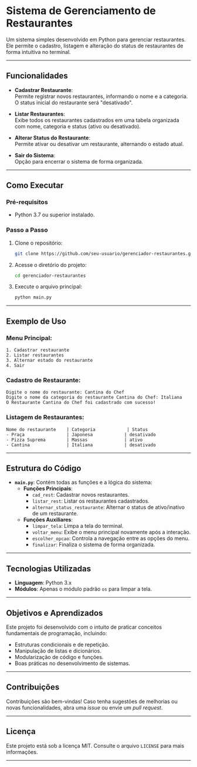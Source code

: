 # Sistema de Gerenciamento de Restaurantes

Um sistema simples desenvolvido em Python para gerenciar restaurantes. Ele permite o cadastro, listagem e alteração do status de restaurantes de forma intuitiva no terminal.

---

## Funcionalidades

- **Cadastrar Restaurante**:  
  Permite registrar novos restaurantes, informando o nome e a categoria. O status inicial do restaurante será "desativado".

- **Listar Restaurantes**:  
  Exibe todos os restaurantes cadastrados em uma tabela organizada com nome, categoria e status (ativo ou desativado).

- **Alterar Status do Restaurante**:  
  Permite ativar ou desativar um restaurante, alternando o estado atual.

- **Sair do Sistema**:  
  Opção para encerrar o sistema de forma organizada.

---

## Como Executar

### Pré-requisitos
- Python 3.7 ou superior instalado.

### Passo a Passo
1. Clone o repositório:
   ```bash
   git clone https://github.com/seu-usuario/gerenciador-restaurantes.git
   ```

2. Acesse o diretório do projeto:
   ```bash
   cd gerenciador-restaurantes
   ```

3. Execute o arquivo principal:
   ```bash
   python main.py
   ```

---

## Exemplo de Uso

### Menu Principal:
```plaintext
1. Cadastrar restaurante
2. Listar restaurantes
3. Alternar estado do restaurante
4. Sair
```

### Cadastro de Restaurante:
```plaintext
Digite o nome do restaurante: Cantina do Chef
Digite o nome da categoria do restaurante Cantina do Chef: Italiana
O Restaurante Cantina do Chef foi cadastrado com sucesso!
```

### Listagem de Restaurantes:
```plaintext
Nome do restaurante    | Categoria            | Status
- Praça                | Japonesa            | desativado
- Pizza Suprema        | Massas              | ativo
- Cantina              | Italiana            | desativado
```

---

## Estrutura do Código

- **`main.py`**: Contém todas as funções e a lógica do sistema:
  - **Funções Principais**:
    - `cad_rest`: Cadastrar novos restaurantes.
    - `listar_rest`: Listar os restaurantes cadastrados.
    - `alternar_status_restaurante`: Alternar o status de ativo/inativo de um restaurante.
  - **Funções Auxiliares**:
    - `limpar_tela`: Limpa a tela do terminal.
    - `voltar_menu`: Exibe o menu principal novamente após a interação.
    - `escolher_opcao`: Controla a navegação entre as opções do menu.
    - `finalizar`: Finaliza o sistema de forma organizada.

---

## Tecnologias Utilizadas

- **Linguagem**: Python 3.x
- **Módulos**: Apenas o módulo padrão `os` para limpar a tela.

---

## Objetivos e Aprendizados

Este projeto foi desenvolvido com o intuito de praticar conceitos fundamentais de programação, incluindo:
- Estruturas condicionais e de repetição.
- Manipulação de listas e dicionários.
- Modularização de código e funções.
- Boas práticas no desenvolvimento de sistemas.

---

## Contribuições

Contribuições são bem-vindas! Caso tenha sugestões de melhorias ou novas funcionalidades, abra uma _issue_ ou envie um _pull request_.

---

## Licença

Este projeto está sob a licença MIT. Consulte o arquivo `LICENSE` para mais informações.

---
